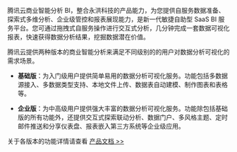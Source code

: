 腾讯云商业智能分析 BI，整合永洪科技的产品能力，为您提供自服务数据准备、探索式多维分析、企业级管控和报表展现能力，是新一代敏捷自助型 SaaS BI 服务平台。您可通过拖拽式自服务操作进行交互式分析，几分钟完成一套数据可视化报表，快速获得数据分析结果，挖掘数据潜在价值。

腾讯云提供两种版本的商业智能分析来满足不同级别的的用户对数据分析可视化的需求场景。

- **基础版**：为入门级用户提供简单易用的数据分析可视化服务。功能包括多数据源接入、多数据类型支持、本地文件上传、数据表自动建模、制作图表和表格等。

- **企业版**：为中高级用户提供强大丰富的数据分析可视化服务。功能除包括基础版的所有功能外，还提供交互式探索联动分析、数据门户、多风格主题、定时邮件推送和分享仪表盘、报表嵌入第三方系统等企业级应用。

关于各版本的功能详情请查看 [产品文档 >>](https://cloud.tencent.com/document/product/590)
